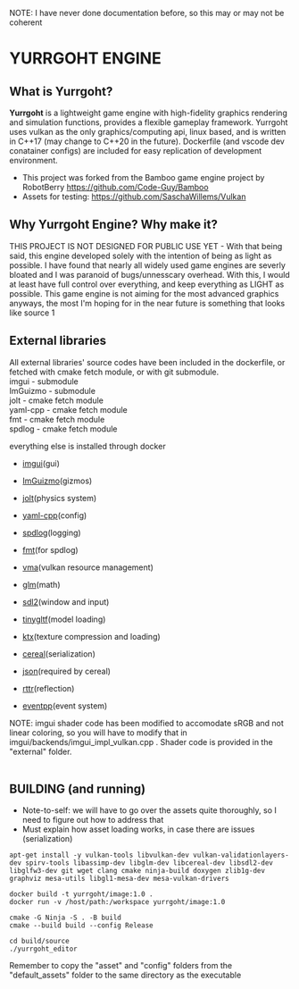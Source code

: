 NOTE: I have never done documentation before, so this may or may not be coherent


# YURRGOHT ENGINE

## What is Yurrgoht?
**Yurrgoht** is a lightweight game engine with high-fidelity graphics rendering and simulation functions, provides a flexible gameplay framework. Yurrgoht uses vulkan as the only graphics/computing api, linux based, and is written in C++17 (may change to C++20 in the future). Dockerfile (and vscode dev conatainer configs) are included for easy replication of development environment.

- This project was forked from the Bamboo game engine project by RobotBerry https://github.com/Code-Guy/Bamboo
- Assets for testing: https://github.com/SaschaWillems/Vulkan

## Why Yurrgoht Engine? Why make it?
THIS PROJECT IS NOT DESIGNED FOR PUBLIC USE YET - 
With that being said, this engine developed solely with the intention of being as light as possible. I have found that nearly all widely used game engines are severly bloated and I was paranoid of bugs/unnesscary overhead. With this, I would at least have full control over everything, and keep everything as LIGHT as possible. This game engine is not aiming for the most advanced graphics anyways, the most I'm hoping for in the near future is something that looks like source 1

## External libraries
All external libraries' source codes have been included in the dockerfile, or fetched with cmake fetch module, or with git submodule. 
<br>imgui    - submodule
<br>ImGuizmo - submodule
<br>jolt     - cmake fetch module
<br>yaml-cpp - cmake fetch module
<br>fmt      - cmake fetch module
<br>spdlog   - cmake fetch module

everything else is installed through docker

- [imgui](https://www.dearimgui.com/)(gui)
- [ImGuizmo](https://github.com/CedricGuillemet/ImGuizmo)(gizmos)
- [jolt](https://github.com/jrouwe/JoltPhysics)(physics system)
- [yaml-cpp](https://github.com/jbeder/yaml-cpp)(config)
- [spdlog](https://github.com/gabime/spdlog)(logging)
- [fmt](https://github.com/fmtlib/fmt)(for spdlog)

- [vma](https://gpuopen.com/vulkan-memory-allocator/)(vulkan resource management)
- [glm](https://glm.g-truc.net/0.9.9/)(math)
- [sdl2](https://www.libsdl.org/)(window and input)
- [tinygltf](https://github.com/syoyo/tinygltf)(model loading)
- [ktx](https://github.com/KhronosGroup/KTX-Software)(texture compression and loading)
- [cereal](https://uscilab.github.io/cereal/)(serialization)
- [json](https://www.json.org/json-en.html)(required by cereal)
- [rttr](https://www.rttr.org/)(reflection)
- [eventpp](https://github.com/wqking/eventpp)(event system)

NOTE: imgui shader code has been modified to accomodate sRGB and not linear coloring, so you will have to modify that in imgui/backends/imgui_impl_vulkan.cpp . Shader code is provided in the "external" folder. 
<br/><br/>


## BUILDING (and running)

- Note-to-self: we will have to go over the assets quite thoroughly, so I need to figure out how to address that 
- Must explain how asset loading works, in case there are issues (serialization)

```shell
apt-get install -y vulkan-tools libvulkan-dev vulkan-validationlayers-dev spirv-tools libassimp-dev libglm-dev libcereal-dev libsdl2-dev libglfw3-dev git wget clang cmake ninja-build doxygen zlib1g-dev graphviz mesa-utils libgl1-mesa-dev mesa-vulkan-drivers
```

```shell
docker build -t yurrgoht/image:1.0 .
docker run -v /host/path:/workspace yurrgoht/image:1.0

cmake -G Ninja -S . -B build
cmake --build build --config Release

cd build/source
./yurrgoht_editor
```

Remember to copy the "asset" and "config" folders from the "default_assets" folder to the same directory as the executable